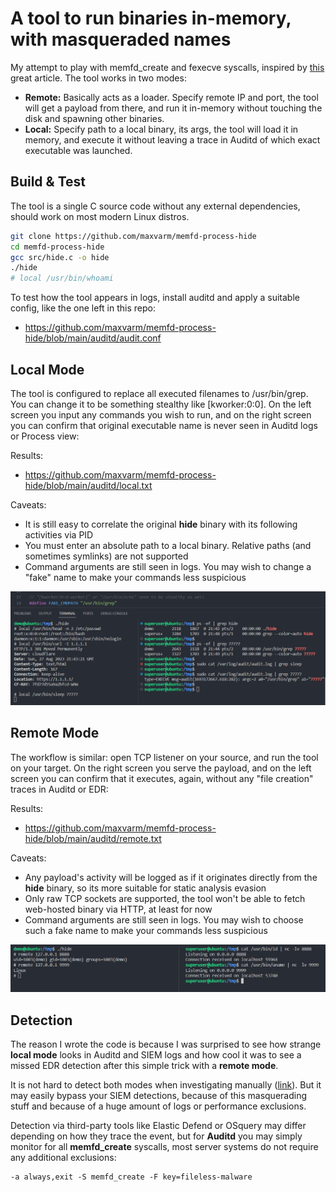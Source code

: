 # A tool to run binaries in-memory, with masqueraded names
My attempt to play with memfd_create and fexecve syscalls, inspired by [this](https://0x00sec.org/t/super-stealthy-droppers/3715) great article. The tool works in two modes:
- **Remote:** Basically acts as a loader. Specify remote IP and port, the tool will get a payload from there, and run it in-memory without touching the disk and spawning other binaries.
- **Local:** Specify path to a local binary, its args, the tool will load it in memory, and execute it without leaving a trace in Auditd of which exact executable was launched.

## Build & Test
The tool is a single C source code without any external dependencies, should work on most modern Linux distros.
```bash
git clone https://github.com/maxvarm/memfd-process-hide
cd memfd-process-hide
gcc src/hide.c -o hide
./hide
# local /usr/bin/whoami
```
To test how the tool appears in logs, install auditd and apply a suitable config, like the one left in this repo:
- https://github.com/maxvarm/memfd-process-hide/blob/main/auditd/audit.conf

## Local Mode
The tool is configured to replace all executed filenames to /usr/bin/grep. You can change it to be something stealthy like [kworker:0:0]. On the left screen you input any commands you wish to run,
and on the right screen you can confirm that original executable name is never seen in Auditd logs or Process view:

Results:
- https://github.com/maxvarm/memfd-process-hide/blob/main/auditd/local.txt

Caveats:
- It is still easy to correlate the original **hide** binary with its following activities via PID
- You must enter an absolute path to a local binary. Relative paths (and sometimes symlinks) are not supported
- Command arguments are still seen in logs. You may wish to change a "fake" name to make your commands less suspicious

![image](https://github.com/maxvarm/memfd-process-hide/blob/main/images/local.png?raw=true)

## Remote Mode
The workflow is similar: open TCP listener on your source, and run the tool on your target. On the right screen you serve the payload,
and on the left screen you can confirm that it executes, again, without any "file creation" traces in Auditd or EDR:

Results:
- https://github.com/maxvarm/memfd-process-hide/blob/main/auditd/remote.txt

Caveats:
- Any payload's activity will be logged as if it originates directly from the **hide** binary, so its more suitable for static analysis evasion
- Only raw TCP sockets are supported, the tool won't be able to fetch web-hosted binary via HTTP, at least for now
- Command arguments are still seen in logs. You may wish to choose such a fake name to make your commands less suspicious

![image](https://github.com/maxvarm/memfd-process-hide/blob/main/images/remote.png?raw=true)

## Detection
The reason I wrote the code is because I was surprised to see how strange **local mode** looks in Auditd and SIEM logs and how cool it was to see a missed
EDR detection after this simple trick with a **remote mode**.

It is not hard to detect both modes when investigating manually ([link](https://0x00sec.org/t/super-stealthy-droppers/3715)).
But it may easily bypass your SIEM detections, because of this masquerading stuff and because of a huge amount of logs or performance exclusions.

Detection via third-party tools like Elastic Defend or OSquery may differ depending on how they trace the event, but for **Auditd**
you may simply monitor for all **memfd_create** syscalls, most server systems do not require any additional exclusions:
```
-a always,exit -S memfd_create -F key=fileless-malware
```
